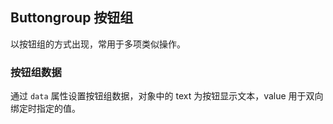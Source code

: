 <div class="demo-header">
<p class="overviewicon">
  <span class="wapi-form-button"/>
</p>

## Buttongroup 按钮组

<nova-uxlink widget-name="Buttongroup"></nova-uxlink>

以按钮组的方式出现，常用于多项类似操作。
</div>

### 按钮组数据

通过 `data` 属性设置按钮组数据，对象中的 text 为按钮显示文本，value 用于双向绑定时指定的值。

<nova-demo-view link="button-group/data"></nova-demo-view>

<br>
